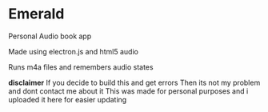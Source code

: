 # Emerald
Personal Audio book app

Made using electron.js and html5 audio

Runs m4a files and remembers audio states

**disclaimer**
If you decide to build this and get errors
Then its not my problem and dont contact me about it
This was made for personal purposes and i uploaded it here
for easier updating




